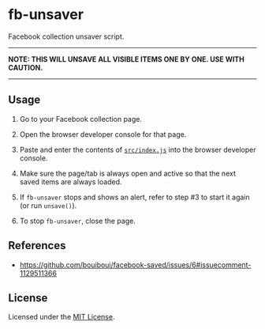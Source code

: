 # fb-unsaver

Facebook collection unsaver script.

---

**NOTE: THIS WILL UNSAVE ALL VISIBLE ITEMS ONE BY ONE. USE WITH CAUTION.**

---

## Usage

1. Go to your Facebook collection page.

2. Open the browser developer console for that page.

3. Paste and enter the contents of [`src/index.js`](src/index.js) into the browser developer console.

4. Make sure the page/tab is always open and active so that the next saved items are always loaded.

5. If `fb-unsaver` stops and shows an alert, refer to step #3 to start it again (or run `unsave()`).

6. To stop `fb-unsaver`, close the page.

## References

- <https://github.com/bouiboui/facebook-saved/issues/6#issuecomment-1129511366>

## License

Licensed under the [MIT License](LICENSE).
